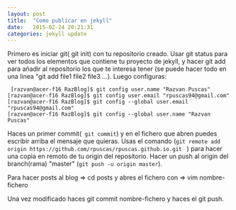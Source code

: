 ```yaml
---
layout: post
title:  "Como publicar en jekyll"
date:   2015-02-24 20:21:31
categories: jekyll update
---
```

 Primero es iniciar git( git init) con tu repositorio creado. Usar git status para ver
 todos los elementos que contiene tu proyecto de jekyll, y hacer git add para añadir al
 repositorio los que te interesa tener (se puede hacer todo en una linea "git add file1 
 file2 file3 ...). Luego configuras:

```
 [razvan@acer-f16 RazBlog]$ git config user.name "Razvan Puscas"
[razvan@acer-f16 RazBlog]$ git config user.email "rpuscas94@gmail.com"
[razvan@acer-f16 RazBlog]$ git config --global user.email "rpuscas94@gmail.com"
[razvan@acer-f16 RazBlog]$ git config --global user.name "Razvan Puscas"
```

Haces un primer commit(` git commit`) y en el fichero que abren puedes escribir arriba el 
mensaje que quieras.
Usas el comando (`git remote add origin https://github.com/rpuscas/rpuscas.github.io.git
` ) para hacer una copia en remoto de tu origin del repositorio.
Hacer un push al origin del branch(rama) "master" (`git push -u origin master`).

Para hacer posts al blog => cd posts
y abres el fichero con => vim nombre-fichero

Una vez modificado haces git commit nombre-fichero y haces el git push.
